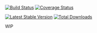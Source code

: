 [![Build Status][buildStatus]][buildLink] 
[![Coverage Status][coverageStatus]][coverageLink]

[![Latest Stable Version][latestStable]][latestLink]
[![Total Downloads][downloads]][downloadLink]

WIP


[buildLink]:        https://travis-ci.org/Jelmergu/Jelmergu
[buildstatus]:      https://travis-ci.org/Jelmergu/Jelmergu.svg?branch=develop
[latestStable]:     https://poser.pugx.org/jelmergu/jelmergu/v/stable
[latestLink]:       https://packagist.org/packages/jelmergu/jelmergu
[downloads]:        https://poser.pugx.org/jelmergu/jelmergu/downloads
[downloadLink]:     https://packagist.org/packages/jelmergu/jelmergu
[coverageStatus]:   https://coveralls.io/repos/github/Jelmergu/Jelmergu/badge.svg?branch=develop
[coverageLink]:     https://coveralls.io/github/Jelmergu/Jelmergu?branch=develop



